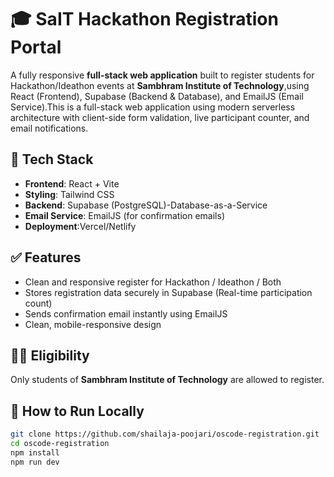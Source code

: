 # 🎓 SaIT Hackathon Registration Portal

A fully responsive **full-stack web application** built to register students for Hackathon/Ideathon events at **Sambhram Institute of Technology**,using React (Frontend), Supabase (Backend & Database), and EmailJS (Email Service).This is a full-stack web application using modern serverless architecture with client-side form validation, live participant counter, and email notifications.

## 🔧 Tech Stack

- **Frontend**: React + Vite
- **Styling**: Tailwind CSS
- **Backend**: Supabase (PostgreSQL)-Database-as-a-Service
- **Email Service**: EmailJS (for confirmation emails)
- **Deployment**:Vercel/Netlify

## ✅ Features

- Clean and responsive register for Hackathon / Ideathon / Both
- Stores registration data securely in Supabase (Real-time participation count)
- Sends confirmation email instantly using EmailJS
- Clean, mobile-responsive design

## 🧑‍🎓 Eligibility

Only students of **Sambhram Institute of Technology** are allowed to register.

## 🚀 How to Run Locally

```bash
git clone https://github.com/shailaja-poojari/oscode-registration.git
cd oscode-registration
npm install
npm run dev




